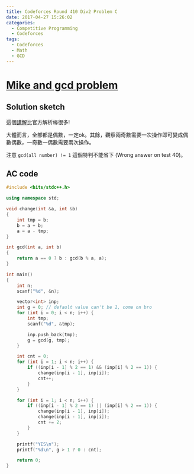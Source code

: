 ```yaml
---
title: Codeforces Round 410 Div2 Problem C
date: 2017-04-27 15:26:02
categories:
  - Competitive Programming
  - Codeforces
tags:
  - Codeforces
  - Math
  - GCD
---
```


# [Mike and gcd problem](http://codeforces.com/contest/798/problem/C)

## Solution sketch

這個[講解](http://www.cnblogs.com/fu3638/p/6754043.html)比官方解析棒很多!

大體而言，全部都是偶數，一定ok。其餘，觀察兩奇數需要一次操作即可變成偶數偶數，一奇數一偶數需要兩次操作。

注意 `gcd(all number) != 1` 這個特判不能省下 (Wrong answer on test 40)。

<!-- more -->

## AC code

```c++
#include <bits/stdc++.h>

using namespace std;

void change(int &a, int &b)
{
    int tmp = b;
    b = a + b;
    a = a - tmp;
}

int gcd(int a, int b)
{
    return a == 0 ? b : gcd(b % a, a);
}

int main()
{
    int n;
    scanf("%d", &n);

    vector<int> inp;
    int g = 0; // default value can't be 1, come on bro
    for (int i = 0; i < n; i++) {
        int tmp;
        scanf("%d", &tmp);

        inp.push_back(tmp);
        g = gcd(g, tmp);
    }

    int cnt = 0;
    for (int i = 1; i < n; i++) {
        if ((inp[i - 1] % 2 == 1) && (inp[i] % 2 == 1)) {
            change(inp[i - 1], inp[i]);
            cnt++;
        }
    }

    for (int i = 1; i < n; i++) {
        if ((inp[i - 1] % 2 == 1) || (inp[i] % 2 == 1)) {
            change(inp[i - 1], inp[i]);
            change(inp[i - 1], inp[i]);
            cnt += 2;
        }
    }

    printf("YES\n");
    printf("%d\n", g > 1 ? 0 : cnt);

    return 0;
}

```
